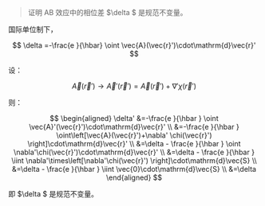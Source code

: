 > 证明 AB 效应中的相位差 $\delta $ 是规范不变量。

国际单位制下，

$$
\delta
=-\frac{e }{\hbar} \oint \vec{A}(\vec{r}')\cdot\mathrm{d}\vec{r}'
$$

设：

$$
\vec{A}(\vec{r}')\to\vec{A}'(\vec{r}')=\vec{A}(\vec{r}')+\nabla' \chi(\vec{r}')
$$

则：

$$
\begin{aligned}
\delta'
&=-\frac{e }{\hbar } \oint \vec{A}'(\vec{r}')\cdot\mathrm{d}\vec{r}' \\
&=-\frac{e }{\hbar } \oint\left[\vec{A}(\vec{r}')+\nabla' \chi(\vec{r}') \right]\cdot\mathrm{d}\vec{r}' \\
&=\delta - \frac{e }{\hbar } \oint \nabla'\chi(\vec{r}')\cdot\mathrm{d}\vec{r}' \\
&=\delta - \frac{e }{\hbar } \iint \nabla'\times\left[\nabla'\chi(\vec{r}') \right]\cdot\mathrm{d}\vec{S} \\
&=\delta - \frac{e }{\hbar } \iint \vec{0}\cdot\mathrm{d}\vec{S} \\
&=\delta
\end{aligned}
$$

即 $\delta $ 是规范不变量。